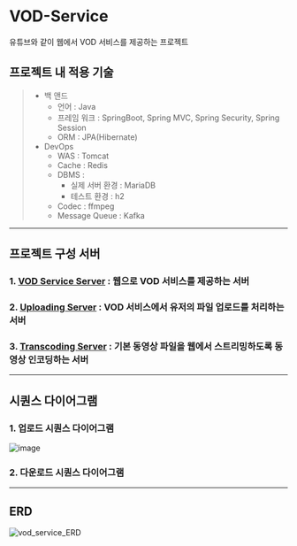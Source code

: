 # VOD-Service
유튜브와 같이 웹에서 VOD 서비스를 제공하는 프로젝트


프로젝트 내 적용 기술
-----------------------------------------
> - 백 앤드
>   - 언어 : Java
>   - 프레임 워크 : SpringBoot, Spring MVC, Spring Security, Spring Session
>   - ORM : JPA(Hibernate)
> - DevOps
>   - WAS : Tomcat
>   - Cache : Redis
>   - DBMS :
>      - 실제 서버 환경 : MariaDB
>      - 테스트 환경 : h2
>   - Codec : ffmpeg
>   - Message Queue : Kafka
------------------------------------
프로젝트 구성 서버
-------------------------
### 1. [**VOD Service Server**](https://github.com/kyo705/VOD-Service-Server) : 웹으로 VOD 서비스를 제공하는 서버
### 2. [**Uploading Server**](https://github.com/kyo705/Video-Uploading-Server) : VOD 서비스에서 유저의 파일 업로드를 처리하는 서버
### 3. [**Transcoding Server**](https://github.com/kyo705/Video-Transcoding-Server) : 기본 동영상 파일을 웹에서 스트리밍하도록 동영상 인코딩하는 서버


-------------------------------
## 시퀀스 다이어그램

### 1. 업로드 시퀀스 다이어그램

![image](https://github.com/kyo705/MyTube/assets/89891704/9295c844-fc3c-4037-9de4-badd377ea2e6)


### 2. 다운로드 시퀀스 다이어그램
--------------------------------------
## ERD

![vod_service_ERD](https://github.com/kyo705/MyTube/assets/89891704/eae31b45-c52d-44d7-8512-fd01b04b2320)
